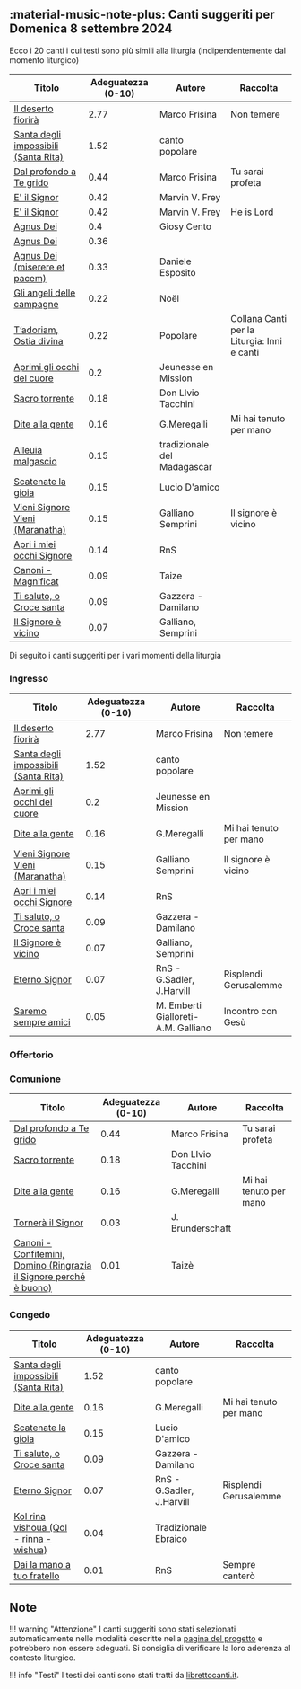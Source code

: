 ## :material-music-note-plus: Canti suggeriti per Domenica 8 settembre 2024

Ecco i 20 canti i cui testi sono più simili alla liturgia (indipendentemente dal momento liturgico)

| Titolo | Adeguatezza (0-10) | Autore | Raccolta |
| --- | --- | --- | --- |
| [Il deserto fiorirà](https://www.librettocanti.it/mod_canti_gestione#!canto/vedi/2302) | 2.77 | Marco Frisina | Non temere |
| [Santa degli impossibili (Santa Rita)](https://www.librettocanti.it/mod_canti_gestione#!canto/vedi/1928) | 1.52 | canto popolare |  |
| [Dal profondo a Te grido](https://www.librettocanti.it/mod_canti_gestione#!canto/vedi/2285) | 0.44 | Marco Frisina | Tu sarai profeta |
| [E' il Signor](https://www.librettocanti.it/mod_canti_gestione#!canto/vedi/2518) | 0.42 | Marvin V. Frey |  |
| [E' il Signor](https://www.librettocanti.it/mod_canti_gestione#!canto/vedi/2602) | 0.42 | Marvin V. Frey | He is Lord |
| [Agnus Dei](https://www.librettocanti.it/mod_canti_gestione#!canto/vedi/1935) | 0.4 | Giosy Cento |  |
| [Agnus Dei](https://www.librettocanti.it/mod_canti_gestione#!canto/vedi/1911) | 0.36 |  |  |
| [Agnus Dei (miserere et pacem)](https://www.librettocanti.it/mod_canti_gestione#!canto/vedi/2185) | 0.33 | Daniele Esposito |  |
| [Gli angeli delle campagne](https://www.librettocanti.it/mod_canti_gestione#!canto/vedi/207) | 0.22 | Noël |  |
| [T’adoriam, Ostia divina](https://www.librettocanti.it/mod_canti_gestione#!canto/vedi/2439) | 0.22 | Popolare | Collana Canti per la Liturgia: Inni e canti |
| [Aprimi gli occhi del cuore](https://www.librettocanti.it/mod_canti_gestione#!canto/vedi/2135) | 0.2 | Jeunesse en Mission |  |
| [Sacro torrente](https://www.librettocanti.it/mod_canti_gestione#!canto/vedi/2565) | 0.18 | Don LIvio Tacchini |  |
| [Dite alla gente](https://www.librettocanti.it/mod_canti_gestione#!canto/vedi/2767) | 0.16 | G.Meregalli | Mi hai tenuto per mano |
| [Alleuia malgascio](https://www.librettocanti.it/mod_canti_gestione#!canto/vedi/2761) | 0.15 | tradizionale del Madagascar |  |
| [Scatenate la gioia](https://www.librettocanti.it/mod_canti_gestione#!canto/vedi/2569) | 0.15 | Lucio D'amico |  |
| [Vieni Signore Vieni (Maranatha)](https://www.librettocanti.it/mod_canti_gestione#!canto/vedi/2167) | 0.15 | Galliano Semprini | Il signore è vicino |
| [Apri i miei occhi Signore](https://www.librettocanti.it/mod_canti_gestione#!canto/vedi/1567) | 0.14 | RnS |  |
| [Canoni - Magnificat](https://www.librettocanti.it/mod_canti_gestione#!canto/vedi/101) | 0.09 | Taize |  |
| [Ti saluto, o Croce santa](https://www.librettocanti.it/mod_canti_gestione#!canto/vedi/1714) | 0.09 | Gazzera - Damilano  |  |
| [Il Signore è vicino](https://www.librettocanti.it/mod_canti_gestione#!canto/vedi/1704) | 0.07 | Galliano, Semprini |  |

Di seguito i canti suggeriti per i vari momenti della liturgia

### Ingresso

| Titolo | Adeguatezza (0-10) | Autore | Raccolta |
| --- | --- | --- | --- |
| [Il deserto fiorirà](https://www.librettocanti.it/mod_canti_gestione#!canto/vedi/2302) | 2.77 | Marco Frisina | Non temere |
| [Santa degli impossibili (Santa Rita)](https://www.librettocanti.it/mod_canti_gestione#!canto/vedi/1928) | 1.52 | canto popolare |  |
| [Aprimi gli occhi del cuore](https://www.librettocanti.it/mod_canti_gestione#!canto/vedi/2135) | 0.2 | Jeunesse en Mission |  |
| [Dite alla gente](https://www.librettocanti.it/mod_canti_gestione#!canto/vedi/2767) | 0.16 | G.Meregalli | Mi hai tenuto per mano |
| [Vieni Signore Vieni (Maranatha)](https://www.librettocanti.it/mod_canti_gestione#!canto/vedi/2167) | 0.15 | Galliano Semprini | Il signore è vicino |
| [Apri i miei occhi Signore](https://www.librettocanti.it/mod_canti_gestione#!canto/vedi/1567) | 0.14 | RnS |  |
| [Ti saluto, o Croce santa](https://www.librettocanti.it/mod_canti_gestione#!canto/vedi/1714) | 0.09 | Gazzera - Damilano  |  |
| [Il Signore è vicino](https://www.librettocanti.it/mod_canti_gestione#!canto/vedi/1704) | 0.07 | Galliano, Semprini |  |
| [Eterno Signor](https://www.librettocanti.it/mod_canti_gestione#!canto/vedi/2623) | 0.07 | RnS - G.Sadler, J.Harvill | Risplendi Gerusalemme |
| [Saremo sempre amici](https://www.librettocanti.it/mod_canti_gestione#!canto/vedi/2378) | 0.05 | M. Emberti Gialloreti-A.M. Galliano | Incontro con Gesù |

### Offertorio


### Comunione

| Titolo | Adeguatezza (0-10) | Autore | Raccolta |
| --- | --- | --- | --- |
| [Dal profondo a Te grido](https://www.librettocanti.it/mod_canti_gestione#!canto/vedi/2285) | 0.44 | Marco Frisina | Tu sarai profeta |
| [Sacro torrente](https://www.librettocanti.it/mod_canti_gestione#!canto/vedi/2565) | 0.18 | Don LIvio Tacchini |  |
| [Dite alla gente](https://www.librettocanti.it/mod_canti_gestione#!canto/vedi/2767) | 0.16 | G.Meregalli | Mi hai tenuto per mano |
| [Tornerà il Signor](https://www.librettocanti.it/mod_canti_gestione#!canto/vedi/1913) | 0.03 | J. Brunderschaft |  |
| [Canoni - Confitemini, Domino (Ringrazia il Signore perché è buono)](https://www.librettocanti.it/mod_canti_gestione#!canto/vedi/2095) | 0.01 | Taizè |  |

### Congedo

| Titolo | Adeguatezza (0-10) | Autore | Raccolta |
| --- | --- | --- | --- |
| [Santa degli impossibili (Santa Rita)](https://www.librettocanti.it/mod_canti_gestione#!canto/vedi/1928) | 1.52 | canto popolare |  |
| [Dite alla gente](https://www.librettocanti.it/mod_canti_gestione#!canto/vedi/2767) | 0.16 | G.Meregalli | Mi hai tenuto per mano |
| [Scatenate la gioia](https://www.librettocanti.it/mod_canti_gestione#!canto/vedi/2569) | 0.15 | Lucio D'amico |  |
| [Ti saluto, o Croce santa](https://www.librettocanti.it/mod_canti_gestione#!canto/vedi/1714) | 0.09 | Gazzera - Damilano  |  |
| [Eterno Signor](https://www.librettocanti.it/mod_canti_gestione#!canto/vedi/2623) | 0.07 | RnS - G.Sadler, J.Harvill | Risplendi Gerusalemme |
| [Kol rina vishoua (Qol - rinna - wishua)](https://www.librettocanti.it/mod_canti_gestione#!canto/vedi/1723) | 0.04 | Tradizionale Ebraico |  |
| [Dai la mano a tuo fratello](https://www.librettocanti.it/mod_canti_gestione#!canto/vedi/2384) | 0.01 | RnS | Sempre canterò |

## Note
!!! warning "Attenzione"
    I canti suggeriti sono stati selezionati automaticamente nelle modalità descritte nella [pagina del progetto](https://hildegard.it/progetto/) e potrebbero non essere adeguati. Si consiglia di verificare la loro aderenza al contesto liturgico.

!!! info "Testi"
    I testi dei canti sono stati tratti da [librettocanti.it](https://www.librettocanti.it/).


